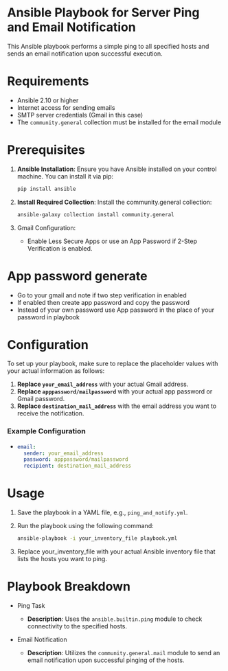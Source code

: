 # Ansible Playbook for Server Ping and Email Notification

This Ansible playbook performs a simple ping to all specified hosts and sends an email notification upon successful execution.

# Requirements

- Ansible 2.10 or higher
- Internet access for sending emails
- SMTP server credentials (Gmail in this case)
- The `community.general` collection must be installed for the email module

# Prerequisites

1. **Ansible Installation**: Ensure you have Ansible installed on your control machine. You can install it via pip:

   ```bash
   pip install ansible
2. **Install Required Collection**: Install the community.general collection:
    ```bash
    ansible-galaxy collection install community.general
3. Gmail Configuration:
   * Enable Less Secure Apps or use an App Password if 2-Step Verification is enabled.

# App password generate 
  * Go to your gmail and note if two step verification in enabled
  * If enabled then create app password and copy the password
  * Instead of your own password use App password in the place of your password in playbook 

# Configuration

To set up your playbook, make sure to replace the placeholder values with your actual information as follows:

1. **Replace `your_email_address`** with your actual Gmail address.
2. **Replace `apppassword/mailpassword`** with your actual app password or Gmail password.
3. **Replace `destination_mail_address`** with the email address you want to receive the notification.

### Example Configuration

  * ```yaml
    email:
      sender: your_email_address
      password: apppassword/mailpassword
      recipient: destination_mail_address
 # Usage

1. Save the playbook in a YAML file, e.g., `ping_and_notify.yml`.

2. Run the playbook using the following command:

   ```bash
   ansible-playbook -i your_inventory_file playbook.yml
3. Replace your_inventory_file with your actual Ansible inventory file that lists the hosts you want to ping.

# Playbook Breakdown

* Ping Task
  - **Description**: Uses the `ansible.builtin.ping` module to check connectivity to the specified hosts.

* Email Notification
  - **Description**: Utilizes the `community.general.mail` module to send an email notification upon successful pinging of the hosts.
   
